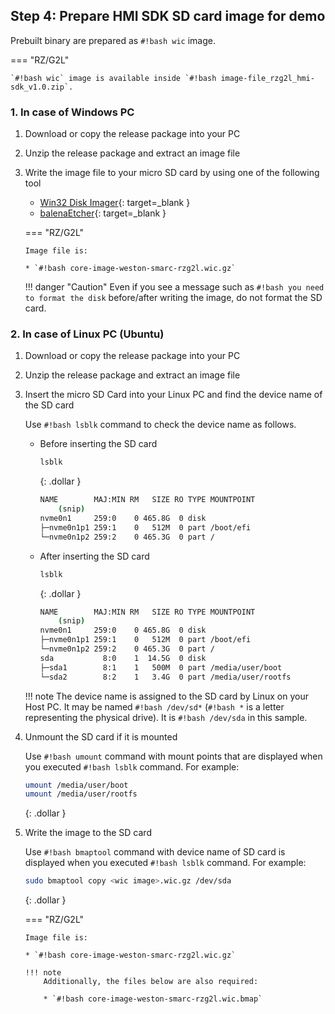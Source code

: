 ## Step 4: Prepare HMI SDK SD card image for demo

Prebuilt binary are prepared as `#!bash wic` image.

=== "RZ/G2L"

    `#!bash wic` image is available inside `#!bash image-file_rzg2l_hmi-sdk_v1.0.zip`.

### 1. In case of Windows PC

1.  Download or copy the release package into your PC
2.  Unzip the release package and extract an image file
3.  Write the image file to your micro SD card by using one of the following tool
	*   [Win32 Disk Imager](https://sourceforge.net/projects/win32diskimager/){: target=_blank }
	*   [balenaEtcher](https://etcher.balena.io/){: target=_blank }

    === "RZ/G2L"

        Image file is:

        * `#!bash core-image-weston-smarc-rzg2l.wic.gz`

	!!! danger "Caution"
        Even if you see a message such as `#!bash you need to format the disk` before/after writing the image, do not format the SD card.

### 2. In case of Linux PC (Ubuntu)

1.  Download or copy the release package into your PC
2.  Unzip the release package and extract an image file
3.  Insert the micro SD Card into your Linux PC and find the device name of the SD card

    Use `#!bash lsblk` command to check the device name as follows.

	*   Before inserting the SD card

    	```bash
    	lsblk
        ```
        {: .dollar }

        ```bash
    	NAME        MAJ:MIN RM   SIZE RO TYPE MOUNTPOINT
    		(snip)
    	nvme0n1     259:0    0 465.8G  0 disk
    	├─nvme0n1p1 259:1    0   512M  0 part /boot/efi
    	└─nvme0n1p2 259:2    0 465.3G  0 part /
    	```

	*   After inserting the SD card

    	```bash
    	lsblk
        ```
        {: .dollar }

        ```bash
    	NAME        MAJ:MIN RM   SIZE RO TYPE MOUNTPOINT
    		(snip)
    	nvme0n1     259:0    0 465.8G  0 disk
    	├─nvme0n1p1 259:1    0   512M  0 part /boot/efi
    	└─nvme0n1p2 259:2    0 465.3G  0 part /
    	sda           8:0    1  14.5G  0 disk
    	├─sda1        8:1    1   500M  0 part /media/user/boot
    	└─sda2        8:2    1   3.4G  0 part /media/user/rootfs
    	```

    !!! note
	    The device name is assigned to the SD card by Linux on your Host PC.
        It may be named `#!bash /dev/sd*` (`#!bash *` is a letter representing
        the physical drive). It is `#!bash /dev/sda` in this sample.

4.  Unmount the SD card if it is mounted

    Use `#!bash umount` command with mount points that are displayed when you executed `#!bash lsblk` command. For example:

	```bash
	umount /media/user/boot
	umount /media/user/rootfs
	```
    {: .dollar }

5.  Write the image to the SD card

    Use `#!bash bmaptool` command with device name of SD card is displayed when you executed `#!bash lsblk` command. For example:

    ```bash
    sudo bmaptool copy <wic image>.wic.gz /dev/sda
    ```
    {: .dollar }

    === "RZ/G2L"

        Image file is:

        * `#!bash core-image-weston-smarc-rzg2l.wic.gz`

        !!! note
            Additionally, the files below are also required:

            * `#!bash core-image-weston-smarc-rzg2l.wic.bmap`
